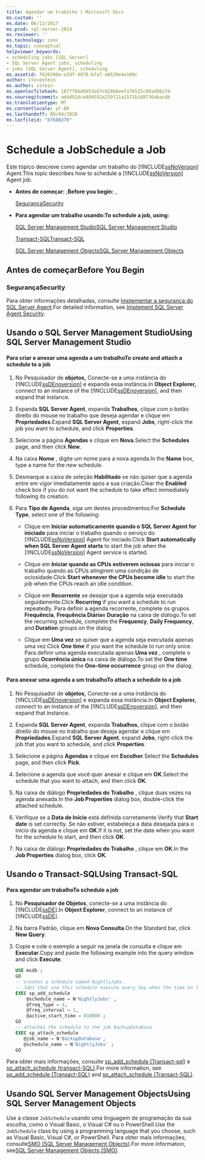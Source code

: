 ```yaml
---
title: Agendar um trabalho | Microsoft Docs
ms.custom: ''
ms.date: 06/13/2017
ms.prod: sql-server-2014
ms.reviewer: ''
ms.technology: ssms
ms.topic: conceptual
helpviewer_keywords:
- scheduling jobs [SQL Server]
- SQL Server Agent jobs, scheduling
- jobs [SQL Server Agent], scheduling
ms.assetid: f626390a-a3df-4970-b7a7-a0529e4a109c
author: stevestein
ms.author: sstein
ms.openlocfilehash: 1077766d6853ed7c029b8eefa76515c89ad861fd
ms.sourcegitcommit: ad4d92dce894592a259721a1571b1d8736abacdb
ms.translationtype: MT
ms.contentlocale: pt-BR
ms.lasthandoff: 08/04/2020
ms.locfileid: "87680278"
---
```

# <a name="schedule-a-job"></a><span data-ttu-id="5f40f-102">Schedule a Job</span><span class="sxs-lookup"><span data-stu-id="5f40f-102">Schedule a Job</span></span>
  <span data-ttu-id="5f40f-103">Este tópico descreve como agendar um trabalho do [!INCLUDE[ssNoVersion](../../includes/ssnoversion-md.md)] Agent.</span><span class="sxs-lookup"><span data-stu-id="5f40f-103">This topic describes how to schedule a [!INCLUDE[ssNoVersion](../../includes/ssnoversion-md.md)] Agent job.</span></span>  
  
-   <span data-ttu-id="5f40f-104">**Antes de começar:** ,</span><span class="sxs-lookup"><span data-stu-id="5f40f-104">**Before you begin:** ,</span></span>  
  
     [<span data-ttu-id="5f40f-105">Segurança</span><span class="sxs-lookup"><span data-stu-id="5f40f-105">Security</span></span>](#Security)  
  
-   <span data-ttu-id="5f40f-106">**Para agendar um trabalho usando:**</span><span class="sxs-lookup"><span data-stu-id="5f40f-106">**To schedule a job, using:**</span></span>  
  
     [<span data-ttu-id="5f40f-107">SQL Server Management Studio</span><span class="sxs-lookup"><span data-stu-id="5f40f-107">SQL Server Management Studio</span></span>](#SSMS)  
  
     [<span data-ttu-id="5f40f-108">Transact-SQL</span><span class="sxs-lookup"><span data-stu-id="5f40f-108">Transact-SQL</span></span>](#TSQL)  
  
     [<span data-ttu-id="5f40f-109">SQL Server Management Objects</span><span class="sxs-lookup"><span data-stu-id="5f40f-109">SQL Server Management Objects</span></span>](#SMO)  
  
##  <a name="before-you-begin"></a><a name="BeforeYouBegin"></a> <span data-ttu-id="5f40f-110">Antes de começar</span><span class="sxs-lookup"><span data-stu-id="5f40f-110">Before You Begin</span></span>  
  
###  <a name="security"></a><a name="Security"></a> <span data-ttu-id="5f40f-111">Segurança</span><span class="sxs-lookup"><span data-stu-id="5f40f-111">Security</span></span>  
 <span data-ttu-id="5f40f-112">Para obter informações detalhadas, consulte [Implementar a segurança do SQL Server Agent](implement-sql-server-agent-security.md).</span><span class="sxs-lookup"><span data-stu-id="5f40f-112">For detailed information, see [Implement SQL Server Agent Security](implement-sql-server-agent-security.md).</span></span>  
  
##  <a name="using-sql-server-management-studio"></a><a name="SSMS"></a> <span data-ttu-id="5f40f-113">Usando o SQL Server Management Studio</span><span class="sxs-lookup"><span data-stu-id="5f40f-113">Using SQL Server Management Studio</span></span>  
  
#### <a name="to-create-and-attach-a-schedule-to-a-job"></a><span data-ttu-id="5f40f-114">Para criar e anexar uma agenda a um trabalho</span><span class="sxs-lookup"><span data-stu-id="5f40f-114">To create and attach a schedule to a job</span></span>  
  
1.  <span data-ttu-id="5f40f-115">No Pesquisador de **objetos,** Conecte-se a uma instância do [!INCLUDE[ssDEnoversion](../../includes/ssdenoversion-md.md)] e expanda essa instância.</span><span class="sxs-lookup"><span data-stu-id="5f40f-115">In **Object Explorer,** connect to an instance of the [!INCLUDE[ssDEnoversion](../../includes/ssdenoversion-md.md)], and then expand that instance.</span></span>  
  
2.  <span data-ttu-id="5f40f-116">Expanda **SQL Server Agent**, expanda **Trabalhos**, clique com o botão direito do mouse no trabalho que deseja agendar e clique em **Propriedades**.</span><span class="sxs-lookup"><span data-stu-id="5f40f-116">Expand **SQL Server Agent**, expand **Jobs**, right-click the job you want to schedule, and click **Properties**.</span></span>  
  
3.  <span data-ttu-id="5f40f-117">Selecione a página **Agendas** e clique em **Nova**.</span><span class="sxs-lookup"><span data-stu-id="5f40f-117">Select the **Schedules** page, and then click **New**.</span></span>  
  
4.  <span data-ttu-id="5f40f-118">Na caixa **Nome** , digite um nome para a nova agenda.</span><span class="sxs-lookup"><span data-stu-id="5f40f-118">In the **Name** box, type a name for the new schedule.</span></span>  
  
5.  <span data-ttu-id="5f40f-119">Desmarque a caixa de seleção **Habilitado** se não quiser que a agenda entre em vigor imediatamente após a sua criação.</span><span class="sxs-lookup"><span data-stu-id="5f40f-119">Clear the **Enabled** check box if you do not want the schedule to take effect immediately following its creation.</span></span>  
  
6.  <span data-ttu-id="5f40f-120">Para **Tipo de Agenda**, siga um destes procedimentos:</span><span class="sxs-lookup"><span data-stu-id="5f40f-120">For **Schedule Type**, select one of the following:</span></span>  
  
    -   <span data-ttu-id="5f40f-121">Clique em **Iniciar automaticamente quando o SQL Server Agent for iniciado** para iniciar o trabalho quando o serviço do [!INCLUDE[ssNoVersion](../../includes/ssnoversion-md.md)] Agent for iniciado.</span><span class="sxs-lookup"><span data-stu-id="5f40f-121">Click **Start automatically when SQL Server Agent starts** to start the job when the [!INCLUDE[ssNoVersion](../../includes/ssnoversion-md.md)] Agent service is started.</span></span>  
  
    -   <span data-ttu-id="5f40f-122">Clique em **Iniciar quando as CPUs estiverem ociosas** para iniciar o trabalho quando as CPUs atingirem uma condição de ociosidade.</span><span class="sxs-lookup"><span data-stu-id="5f40f-122">Click **Start whenever the CPUs become idle** to start the job when the CPUs reach an idle condition.</span></span>  
  
    -   <span data-ttu-id="5f40f-123">Clique em **Recorrente** se desejar que a agenda seja executada seguidamente.</span><span class="sxs-lookup"><span data-stu-id="5f40f-123">Click **Recurring** if you want a schedule to run repeatedly.</span></span> <span data-ttu-id="5f40f-124">Para definir a agenda recorrente, complete os grupos **Frequência**, **Frequência Diária**e **Duração** na caixa de diálogo.</span><span class="sxs-lookup"><span data-stu-id="5f40f-124">To set the recurring schedule, complete the **Frequency**, **Daily Frequency**, and **Duration** groups on the dialog.</span></span>  
  
    -   <span data-ttu-id="5f40f-125">Clique em **Uma vez** se quiser que a agenda seja executada apenas uma vez.</span><span class="sxs-lookup"><span data-stu-id="5f40f-125">Click **One time** if you want the schedule to run only once.</span></span> <span data-ttu-id="5f40f-126">Para definir uma agenda executada apenas **Uma vez** , complete o grupo **Ocorrência única** na caixa de diálogo.</span><span class="sxs-lookup"><span data-stu-id="5f40f-126">To set the **One time** schedule, complete the **One-time occurrence** group on the dialog.</span></span>  
  
#### <a name="to-attach-a-schedule-to-a-job"></a><span data-ttu-id="5f40f-127">Para anexar uma agenda a um trabalho</span><span class="sxs-lookup"><span data-stu-id="5f40f-127">To attach a schedule to a job</span></span>  
  
1.  <span data-ttu-id="5f40f-128">No Pesquisador de **objetos,** Conecte-se a uma instância do [!INCLUDE[ssDEnoversion](../../includes/ssdenoversion-md.md)] e expanda essa instância.</span><span class="sxs-lookup"><span data-stu-id="5f40f-128">In **Object Explorer,** connect to an instance of the [!INCLUDE[ssDEnoversion](../../includes/ssdenoversion-md.md)], and then expand that instance.</span></span>  
  
2.  <span data-ttu-id="5f40f-129">Expanda **SQL Server Agent**, expanda **Trabalhos**, clique com o botão direito do mouse no trabalho que deseja agendar e clique em **Propriedades**.</span><span class="sxs-lookup"><span data-stu-id="5f40f-129">Expand **SQL Server Agent**, expand **Jobs**, right-click the job that you want to schedule, and click **Properties**.</span></span>  
  
3.  <span data-ttu-id="5f40f-130">Selecione a página **Agendas** e clique em **Escolher**.</span><span class="sxs-lookup"><span data-stu-id="5f40f-130">Select the **Schedules** page, and then click **Pick**.</span></span>  
  
4.  <span data-ttu-id="5f40f-131">Selecione a agenda que você quer anexar e clique em **OK**.</span><span class="sxs-lookup"><span data-stu-id="5f40f-131">Select the schedule that you want to attach, and then click **OK**.</span></span>  
  
5.  <span data-ttu-id="5f40f-132">Na caixa de diálogo **Propriedades do Trabalho** , clique duas vezes na agenda anexada.</span><span class="sxs-lookup"><span data-stu-id="5f40f-132">In the **Job Properties** dialog box, double-click the attached schedule.</span></span>  
  
6.  <span data-ttu-id="5f40f-133">Verifique se a **Data de Início** está definida corretamente.</span><span class="sxs-lookup"><span data-stu-id="5f40f-133">Verify that **Start date** is set correctly.</span></span> <span data-ttu-id="5f40f-134">Se não estiver, estabeleça a data desejada para o início da agenda e clique em **OK**.</span><span class="sxs-lookup"><span data-stu-id="5f40f-134">If it is not, set the date when you want for the schedule to start, and then click **OK**.</span></span>  
  
7.  <span data-ttu-id="5f40f-135">Na caixa de diálogo **Propriedades do Trabalho** , clique em **OK**.</span><span class="sxs-lookup"><span data-stu-id="5f40f-135">In the **Job Properties** dialog box, click **OK**.</span></span>  
  
##  <a name="using-transact-sql"></a><a name="TSQL"></a> <span data-ttu-id="5f40f-136">Usando o Transact-SQL</span><span class="sxs-lookup"><span data-stu-id="5f40f-136">Using Transact-SQL</span></span>  
  
#### <a name="to-schedule-a-job"></a><span data-ttu-id="5f40f-137">Para agendar um trabalho</span><span class="sxs-lookup"><span data-stu-id="5f40f-137">To schedule a job</span></span>  
  
1.  <span data-ttu-id="5f40f-138">No **Pesquisador de Objetos**, conecte-se a uma instância do [!INCLUDE[ssDE](../../includes/ssde-md.md)].</span><span class="sxs-lookup"><span data-stu-id="5f40f-138">In **Object Explorer**, connect to an instance of [!INCLUDE[ssDE](../../includes/ssde-md.md)].</span></span>  
  
2.  <span data-ttu-id="5f40f-139">Na barra Padrão, clique em **Nova Consulta**.</span><span class="sxs-lookup"><span data-stu-id="5f40f-139">On the Standard bar, click **New Query**.</span></span>  
  
3.  <span data-ttu-id="5f40f-140">Copie e cole o exemplo a seguir na janela de consulta e clique em **Executar**.</span><span class="sxs-lookup"><span data-stu-id="5f40f-140">Copy and paste the following example into the query window and click **Execute**.</span></span>  
  
    ```sql
    USE msdb ;  
    GO  
    -- creates a schedule named NightlyJobs.   
    -- Jobs that use this schedule execute every day when the time on the server is 01:00.   
    EXEC sp_add_schedule  
        @schedule_name = N'NightlyJobs' ,  
        @freq_type = 4,  
        @freq_interval = 1,  
        @active_start_time = 010000 ;  
    GO  
    -- attaches the schedule to the job BackupDatabase  
    EXEC sp_attach_schedule  
       @job_name = N'BackupDatabase',  
       @schedule_name = N'NightlyJobs' ;  
    GO  
    ```  
  
 <span data-ttu-id="5f40f-141">Para obter mais informações, consulte [sp_add_schedule &#40;Transact-sql&#41;](/sql/relational-databases/system-stored-procedures/sp-add-schedule-transact-sql) e [sp_attach_schedule &#40;transact-SQL&#41;](/sql/relational-databases/system-stored-procedures/sp-attach-schedule-transact-sql).</span><span class="sxs-lookup"><span data-stu-id="5f40f-141">For more information, see [sp_add_schedule &#40;Transact-SQL&#41;](/sql/relational-databases/system-stored-procedures/sp-add-schedule-transact-sql) and [sp_attach_schedule &#40;Transact-SQL&#41;](/sql/relational-databases/system-stored-procedures/sp-attach-schedule-transact-sql).</span></span>  
  
##  <a name="using-sql-server-management-objects"></a><a name="SMO"></a><span data-ttu-id="5f40f-142">Usando SQL Server Management Objects</span><span class="sxs-lookup"><span data-stu-id="5f40f-142">Using SQL Server Management Objects</span></span>  
 <span data-ttu-id="5f40f-143">Use a classe `JobSchedule` usando uma linguagem de programação da sua escolha, como o Visual Basic, o Visual C# ou o PowerShell.</span><span class="sxs-lookup"><span data-stu-id="5f40f-143">Use the `JobSchedule` class by using a programming language that you choose, such as Visual Basic, Visual C#, or PowerShell.</span></span> <span data-ttu-id="5f40f-144">Para obter mais informações, consulte[SMO (SQL Server Management Objects)](https://msdn.microsoft.com/library/ms162169.aspx).</span><span class="sxs-lookup"><span data-stu-id="5f40f-144">For more information, see[SQL Server Management Objects (SMO)](https://msdn.microsoft.com/library/ms162169.aspx).</span></span>  
